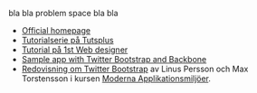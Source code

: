 bla bla problem space bla bla 

*   [Official homepage][1]
*   [Tutorialserie på Tutsplus][2]
*   [Tutorial på 1st Web designer][3]
*   [Sample app with Twitter Bootstrap and Backbone][4]
*   [Redovisning om Twitter Bootstrap][5] av Linus Persson och Max Torstensson i kursen [Moderna Applikationsmiljöer][6].

 [1]: http://twitter.github.com/bootstrap/ "Twitter Bootstrap"
 [2]: http://webdesign.tutsplus.com/series/twitter-bootstrap-101/
 [3]: http://www.1stwebdesigner.com/tutorials/bootstrap-your-application-using-twitter-bootstrap/
 [4]: http://coenraets.org/blog/2012/02/sample-app-with-backbone-js-and-twitter-bootstrap/
 [5]: https://connect.sunet.se/p3t6i2mdjl3/
 [6]: https://coursepress.lnu.se/kurs/moderna-applikationsmiljoer/  